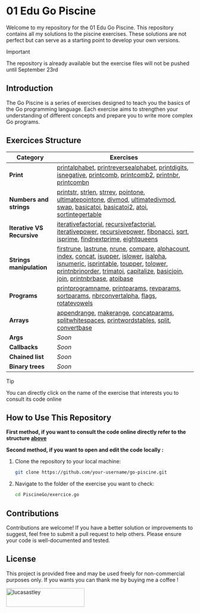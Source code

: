# 01 Edu Go Piscine

Welcome to my repository for the 01 Edu Go Piscine. This repository contains all my solutions to the piscine exercises. These solutions are not perfect but can serve as a starting point to develop your own versions.

> [!IMPORTANT]
> The repository is already available but the exercise files will not be pushed until September 23rd

## Introduction

The Go Piscine is a series of exercises designed to teach you the basics of the Go programming language. Each exercise aims to strengthen your understanding of different concepts and prepare you to write more complex Go programs.

## Exercices Structure

| Category            | Exercises                                                                                   |
|---------------------|---------------------------------------------------------------------------------------------|
| **Print**    | [printalphabet](https://github.com/LucasAstley/PiscineGo/blob/main/printalphabet/main.go), [printreversealphabet](https://github.com/LucasAstley/PiscineGo/blob/main/printreversealphabet/main.go), [printdigits](https://github.com/LucasAstley/PiscineGo/blob/main/printdigits/main.go), [isnegative](https://github.com/LucasAstley/PiscineGo/blob/main/isnegative.go), [printcomb](https://github.com/LucasAstley/PiscineGo/blob/main/printcomb.go), [printcomb2](https://github.com/LucasAstley/PiscineGo/blob/main/printcomb2.go), [printnbr](https://github.com/LucasAstley/PiscineGo/blob/main/printnbr.go), [printcombn](https://github.com/LucasAstley/PiscineGo/blob/main/printcombn.go)|
| **Numbers and strings** | [printstr](https://github.com/LucasAstley/PiscineGo/blob/main/printstr.go), [strlen](https://github.com/LucasAstley/PiscineGo/blob/main/strlen.go), [strrev](https://github.com/LucasAstley/PiscineGo/blob/main/strrev.go), [pointone](https://github.com/LucasAstley/PiscineGo/blob/main/pointone.go), [ultimatepointone](https://github.com/LucasAstley/PiscineGo/blob/main/ultimatepointone.go), [divmod](https://github.com/LucasAstley/PiscineGo/blob/main/divmod.go), [ultimatedivmod](https://github.com/LucasAstley/PiscineGo/blob/main/ultimatedivmod.go), [swap](https://github.com/LucasAstley/PiscineGo/blob/main/swap.go), [basicatoi](https://github.com/LucasAstley/PiscineGo/blob/main/basicatoi.go), [basicatoi2](https://github.com/LucasAstley/PiscineGo/blob/main/basicatoi2.go), [atoi](https://github.com/LucasAstley/PiscineGo/blob/main/atoi.go), [sortintegertable](https://github.com/LucasAstley/PiscineGo/blob/main/sortintegertable.go) |
| **Iterative VS Recursive**       | [iterativefactorial](https://github.com/LucasAstley/PiscineGo/blob/main/iterativefactorial.go), [recursivefactorial](https://github.com/LucasAstley/PiscineGo/blob/main/recursivefactorial.go), [iterativepower](https://github.com/LucasAstley/PiscineGo/blob/main/iterativepower.go), [recursivepower](https://github.com/LucasAstley/PiscineGo/blob/main/recursivepower.go), [fibonacci](https://github.com/LucasAstley/PiscineGo/blob/main/fibonacci.go), [sqrt](https://github.com/LucasAstley/PiscineGo/blob/main/sqrt.go), [isprime](https://github.com/LucasAstley/PiscineGo/blob/main/isprime.go), [findnextprime](https://github.com/LucasAstley/PiscineGo/blob/main/findnextprime.go), [eightqueens](https://github.com/LucasAstley/PiscineGo/blob/main/eightqueens.go) |
| **Strings manipulation** | [firstrune](https://github.com/LucasAstley/PiscineGo/blob/main/firstrune.go), [lastrune](https://github.com/LucasAstley/PiscineGo/blob/main/lastrune.go), [nrune](https://github.com/LucasAstley/PiscineGo/blob/main/nrune.go), [compare](https://github.com/LucasAstley/PiscineGo/blob/main/compare.go), [alphacount](https://github.com/LucasAstley/PiscineGo/blob/main/alphacount.go), [index](https://github.com/LucasAstley/PiscineGo/blob/main/index.go), [concat](https://github.com/LucasAstley/PiscineGo/blob/main/concat.go), [isupper](https://github.com/LucasAstley/PiscineGo/blob/main/isupper.go), [islower](https://github.com/LucasAstley/PiscineGo/blob/main/islower.go), [isalpha](https://github.com/LucasAstley/PiscineGo/blob/main/isalpha.go), [isnumeric](https://github.com/LucasAstley/PiscineGo/blob/main/isnumeric.go), [isprintable](https://github.com/LucasAstley/PiscineGo/blob/main/isprintable.go), [toupper](https://github.com/LucasAstley/PiscineGo/blob/main/toupper.go), [tolower](https://github.com/LucasAstley/PiscineGo/blob/main/tolower.go), [printnbrinorder](https://github.com/LucasAstley/PiscineGo/blob/main/printnbrinorder.go), [trimatoi](https://github.com/LucasAstley/PiscineGo/blob/main/trimatoi.go), [capitalize](https://github.com/LucasAstley/PiscineGo/blob/main/capitalize.go), [basicjoin](https://github.com/LucasAstley/PiscineGo/blob/main/basicjoin.go), [join](https://github.com/LucasAstley/PiscineGo/blob/main/join.go), [printnbrbase](https://github.com/LucasAstley/PiscineGo/blob/main/printnbrbase.go), [atoibase](https://github.com/LucasAstley/PiscineGo/blob/main/atoibase.go) |
| **Programs**  |  [printprogramname](https://github.com/LucasAstley/PiscineGo/blob/main/printprogramname/main.go), [printparams](https://github.com/LucasAstley/PiscineGo/blob/main/printparams/main.go), [revparams](https://github.com/LucasAstley/PiscineGo/blob/main/revparams/main.go), [sortparams](https://github.com/LucasAstley/PiscineGo/blob/main/sortparams/main.go), [nbrconvertalpha](https://github.com/LucasAstley/PiscineGo/blob/main/nbrconvertalpha/main.go), [flags](https://github.com/LucasAstley/PiscineGo/blob/main/flags/main.go), [rotatevowels](https://github.com/LucasAstley/PiscineGo/blob/main/rotatevowels/main.go) |
| **Arrays**     | [appendrange](https://github.com/LucasAstley/PiscineGo/blob/main/appendrange.go), [makerange](https://github.com/LucasAstley/PiscineGo/blob/main/makerange.go), [concatparams](https://github.com/LucasAstley/PiscineGo/blob/main/concatparams.go), [splitwhitespaces](https://github.com/LucasAstley/PiscineGo/blob/main/splitwhitespaces.go), [printwordstables](https://github.com/LucasAstley/PiscineGo/blob/main/printwordstables.go), [split](https://github.com/LucasAstley/PiscineGo/blob/main/split.go), [convertbase](https://github.com/LucasAstley/PiscineGo/blob/main/convertbase.go) |
| **Args**        | _Soon_ |
| **Callbacks**      | _Soon_ |
| **Chained list** | _Soon_ |
| **Binary trees** | _Soon_ |

> [!TIP]
> You can directly click on the name of the exercise that interests you to consult its code online

## How to Use This Repository

**First method, if you want to consult the code online directly refer to the structure [above](#exercices-structure)**

**Second method, if you want to open and edit the code locally :**

1. Clone the repository to your local machine:

    ```bash
    git clone https://github.com/your-username/go-piscine.git
    ```

2. Navigate to the folder of the exercise you want to check:

    ```bash
    cd PiscineGo/exercice.go
    ```

## Contributions

Contributions are welcome! If you have a better solution or improvements to suggest, feel free to submit a pull request to help others. Please ensure your code is well-documented and tested.

## License

This project is provided free and may be used freely for non-commercial purposes only. If you wants you can thank me by buying me a coffee !
<p><a href="https://www.buymeacoffee.com/lucasastley"> <img align="left" src="https://cdn.buymeacoffee.com/buttons/v2/default-yellow.png" height="50" width="210" alt="lucasastley" /></a></p><br><br>
